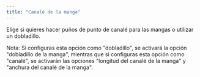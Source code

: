 ```yaml
---
title: "Canalé de la manga"
---
```


Elige si quieres hacer puños de punto de canalé para las mangas o utilizar un dobladillo.

Nota: Si configuras esta opción como "dobladillo", se activará la opción "dobladillo de la manga", mientras que si configuras esta opción como "canalé", se activarán las opciones "longitud del canalé de la manga" y "anchura del canalé de la manga".
